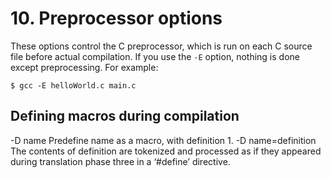 # 10. Preprocessor options

These options control the C preprocessor, which is run on each C source file before actual compilation. If you use the ``-E`` option, nothing is done except preprocessing. For example:

``$ gcc -E helloWorld.c main.c``

## Defining macros during compilation 

-D name Predefine name as a macro, with definition 1.
-D name=definition
The contents of definition are tokenized and processed as if they appeared during
translation phase three in a ‘#define’ directive.
